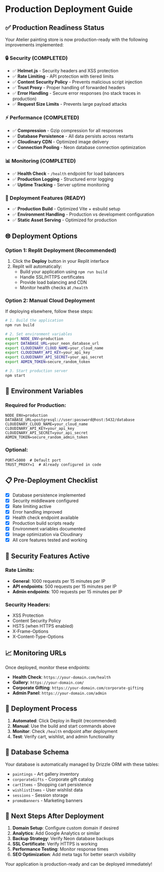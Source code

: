 # Production Deployment Guide

## ✅ Production Readiness Status

Your Atelier painting store is now production-ready with the following improvements implemented:

### 🔒 Security (COMPLETED)
- ✅ **Helmet.js** - Security headers and XSS protection
- ✅ **Rate Limiting** - API protection with tiered limits
- ✅ **Content Security Policy** - Prevents malicious script injection
- ✅ **Trust Proxy** - Proper handling of forwarded headers
- ✅ **Error Handling** - Secure error responses (no stack traces in production)
- ✅ **Request Size Limits** - Prevents large payload attacks

### ⚡ Performance (COMPLETED)
- ✅ **Compression** - Gzip compression for all responses
- ✅ **Database Persistence** - All data persists across restarts
- ✅ **Cloudinary CDN** - Optimized image delivery
- ✅ **Connection Pooling** - Neon database connection optimization

### 📊 Monitoring (COMPLETED)
- ✅ **Health Check** - `/health` endpoint for load balancers
- ✅ **Production Logging** - Structured error logging
- ✅ **Uptime Tracking** - Server uptime monitoring

### 🚀 Deployment Features (READY)
- ✅ **Production Build** - Optimized Vite + esbuild setup
- ✅ **Environment Handling** - Production vs development configuration
- ✅ **Static Asset Serving** - Optimized for production

## 🌐 Deployment Options

### Option 1: Replit Deployment (Recommended)
1. Click the **Deploy** button in your Replit interface
2. Replit will automatically:
   - Build your application using `npm run build`
   - Handle SSL/HTTPS certificates
   - Provide load balancing and CDN
   - Monitor health checks at `/health`

### Option 2: Manual Cloud Deployment
If deploying elsewhere, follow these steps:

```bash
# 1. Build the application
npm run build

# 2. Set environment variables
export NODE_ENV=production
export DATABASE_URL=your_neon_database_url
export CLOUDINARY_CLOUD_NAME=your_cloud_name
export CLOUDINARY_API_KEY=your_api_key
export CLOUDINARY_API_SECRET=your_api_secret
export ADMIN_TOKEN=secure_random_token

# 3. Start production server
npm start
```

## 🔧 Environment Variables

### Required for Production:
```env
NODE_ENV=production
DATABASE_URL=postgresql://user:password@host:5432/database
CLOUDINARY_CLOUD_NAME=your_cloud_name
CLOUDINARY_API_KEY=your_api_key
CLOUDINARY_API_SECRET=your_api_secret
ADMIN_TOKEN=secure_random_admin_token
```

### Optional:
```env
PORT=5000  # Default port
TRUST_PROXY=1  # Already configured in code
```

## 📋 Pre-Deployment Checklist

- [x] Database persistence implemented
- [x] Security middleware configured
- [x] Rate limiting active
- [x] Error handling improved
- [x] Health check endpoint available
- [x] Production build scripts ready
- [x] Environment variables documented
- [x] Image optimization via Cloudinary
- [x] All core features tested and working

## 🚨 Security Features Active

### Rate Limits:
- **General**: 1000 requests per 15 minutes per IP
- **API endpoints**: 500 requests per 15 minutes per IP  
- **Admin endpoints**: 100 requests per 15 minutes per IP

### Security Headers:
- XSS Protection
- Content Security Policy
- HSTS (when HTTPS enabled)
- X-Frame-Options
- X-Content-Type-Options

## 📈 Monitoring URLs

Once deployed, monitor these endpoints:

- **Health Check**: `https://your-domain.com/health`
- **Gallery**: `https://your-domain.com/`
- **Corporate Gifting**: `https://your-domain.com/corporate-gifting`
- **Admin Panel**: `https://your-domain.com/admin`

## 🔄 Deployment Process

1. **Automated**: Click Deploy in Replit (recommended)
2. **Manual**: Use the build and start commands above
3. **Monitor**: Check `/health` endpoint after deployment
4. **Test**: Verify cart, wishlist, and admin functionality

## 💾 Database Schema

Your database is automatically managed by Drizzle ORM with these tables:
- `paintings` - Art gallery inventory
- `corporateGifts` - Corporate gift catalog  
- `cartItems` - Shopping cart persistence
- `wishlistItems` - User wishlist data
- `sessions` - Session storage
- `promoBanners` - Marketing banners

## 🎯 Next Steps After Deployment

1. **Domain Setup**: Configure custom domain if desired
2. **Analytics**: Add Google Analytics or similar
3. **Backup Strategy**: Verify Neon database backups
4. **SSL Certificate**: Verify HTTPS is working
5. **Performance Testing**: Monitor response times
6. **SEO Optimization**: Add meta tags for better search visibility

Your application is production-ready and can be deployed immediately!